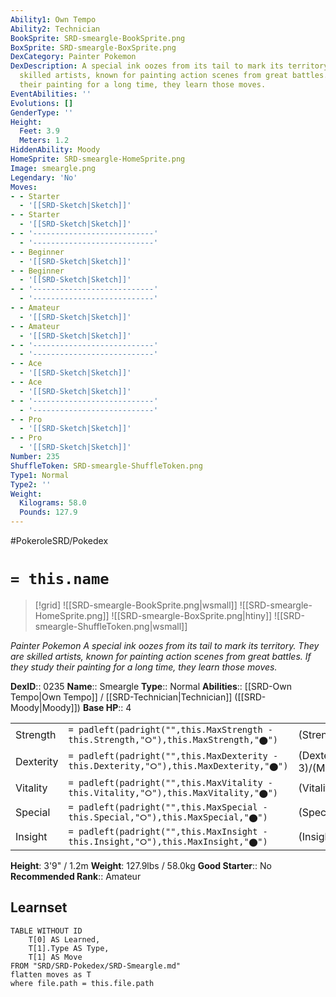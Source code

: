```yaml
---
Ability1: Own Tempo
Ability2: Technician
BookSprite: SRD-smeargle-BookSprite.png
BoxSprite: SRD-smeargle-BoxSprite.png
DexCategory: Painter Pokemon
DexDescription: A special ink oozes from its tail to mark its territory. They are
  skilled artists, known for painting action scenes from great battles. If they study
  their painting for a long time, they learn those moves.
EventAbilities: ''
Evolutions: []
GenderType: ''
Height:
  Feet: 3.9
  Meters: 1.2
HiddenAbility: Moody
HomeSprite: SRD-smeargle-HomeSprite.png
Image: smeargle.png
Legendary: 'No'
Moves:
- - Starter
  - '[[SRD-Sketch|Sketch]]'
- - Starter
  - '[[SRD-Sketch|Sketch]]'
- - '---------------------------'
  - '---------------------------'
- - Beginner
  - '[[SRD-Sketch|Sketch]]'
- - Beginner
  - '[[SRD-Sketch|Sketch]]'
- - '---------------------------'
  - '---------------------------'
- - Amateur
  - '[[SRD-Sketch|Sketch]]'
- - Amateur
  - '[[SRD-Sketch|Sketch]]'
- - '---------------------------'
  - '---------------------------'
- - Ace
  - '[[SRD-Sketch|Sketch]]'
- - Ace
  - '[[SRD-Sketch|Sketch]]'
- - '---------------------------'
  - '---------------------------'
- - Pro
  - '[[SRD-Sketch|Sketch]]'
- - Pro
  - '[[SRD-Sketch|Sketch]]'
Number: 235
ShuffleToken: SRD-smeargle-ShuffleToken.png
Type1: Normal
Type2: ''
Weight:
  Kilograms: 58.0
  Pounds: 127.9
---
```


#PokeroleSRD/Pokedex

# `= this.name`

> [!grid]
> ![[SRD-smeargle-BookSprite.png|wsmall]]
> ![[SRD-smeargle-HomeSprite.png]]
> ![[SRD-smeargle-BoxSprite.png|htiny]]
> ![[SRD-smeargle-ShuffleToken.png|wsmall]]


*Painter Pokemon*
*A special ink oozes from its tail to mark its territory. They are skilled artists, known for painting action scenes from great battles. If they study their painting for a long time, they learn those moves.*

**DexID**:: 0235
**Name**:: Smeargle
**Type**:: Normal
**Abilities**:: [[SRD-Own Tempo|Own Tempo]] / [[SRD-Technician|Technician]] ([[SRD-Moody|Moody]])
**Base HP**:: 4

|           |                                                                                        |                                          |
| --------- | -------------------------------------------------------------------------------------- | ---------------------------------------- |
| Strength  | `= padleft(padright("",this.MaxStrength - this.Strength,"⭘"),this.MaxStrength,"⬤")`    | (Strength::1)/(MaxStrength::3)   |
| Dexterity | `= padleft(padright("",this.MaxDexterity - this.Dexterity,"⭘"),this.MaxDexterity,"⬤")` | (Dexterity:: 3)/(MaxDexterity::6) |
| Vitality  | `= padleft(padright("",this.MaxVitality - this.Vitality,"⭘"),this.MaxVitality,"⬤")`    | (Vitality::2)/(MaxVitality::4)   |
| Special   | `= padleft(padright("",this.MaxSpecial - this.Special,"⭘"),this.MaxSpecial,"⬤")`       | (Special::1)/(MaxSpecial::3)     |
| Insight   | `= padleft(padright("",this.MaxInsight - this.Insight,"⭘"),this.MaxInsight,"⬤")`       | (Insight::3)/(MaxInsight::6)     |

**Height**: 3'9" / 1.2m
**Weight**: 127.9lbs / 58.0kg
**Good Starter**:: No
**Recommended Rank**:: Amateur

## Learnset

```dataview
TABLE WITHOUT ID
    T[0] AS Learned,
    T[1].Type AS Type,
    T[1] AS Move
FROM "SRD/SRD-Pokedex/SRD-Smeargle.md"
flatten moves as T
where file.path = this.file.path
```
